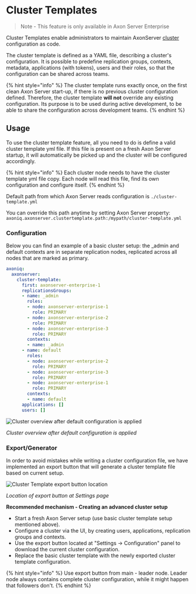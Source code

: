 # Cluster Templates

> Note - This feature is only available in Axon Server Enterprise

Cluster Templates enable administrators to maintain AxonServer [cluster](../clustering.md) configuration as code.

The cluster template is defined as a YAML file, describing a cluster's configuration. It is possible to predefine replication groups, contexts, metadata, applications \(with tokens\), users and their roles, so that the configuration can be shared across teams.

{% hint style="info" %}
The cluster template runs exactly once, on the first clean Axon Server start-up, if there is no previous cluster configuration defined. Therefore, the cluster template **will not** override any existing configuration. Its purpose is to be used during active development, to be able to share the configuration across development teams.
{% endhint %}

## Usage

To use the cluster template feature, all you need to do is define a valid cluster template yml file. If this file is present on a fresh Axon Server startup, it will automatically be picked up and the cluster will be configured accordingly.

{% hint style="info" %}
Each cluster node needs to have the cluster template yml file copy. Each node will read this file, find its own configuration and configure itself.
{% endhint %}

Default path from which Axon Server reads configuration is `./cluster-template.yml`

You can override this path anytime by setting Axon Server property: `axoniq.axonserver.clustertemplate.path:/mypath/cluster-template.yml`

### Configuration

Below you can find an example of a basic cluster setup: the \_admin and default contexts are in separate replication nodes, replicated across all nodes that are marked as primary.

```yaml
axoniq:
  axonserver:
    cluster-template:
      first: axonserver-enterprise-1
      replicationsGroups:
      - name: _admin
        roles:
        - node: axonserver-enterprise-1
          role: PRIMARY
        - node: axonserver-enterprise-2
          role: PRIMARY
        - node: axonserver-enterprise-3
          role: PRIMARY
        contexts:
        - name: _admin
      - name: default
        roles:
        - node: axonserver-enterprise-2
          role: PRIMARY
        - node: axonserver-enterprise-3
          role: PRIMARY
        - node: axonserver-enterprise-1
          role: PRIMARY
        contexts:
        - name: default
      applications: []
      users: []
```

![Cluster overview after default configuration is applied](https://github.com/domaincomponents/reference-guide-feature/tree/4180a57874eb19fc653e614dc6650b6531f1ec96/.gitbook/assets/cluster-template-default-configuration.png) 

_Cluster overview after default configuration is applied_

### Export/Generator

In order to avoid mistakes while writing a cluster configuration file, we have implemented an export button that will generate a cluster template file based on current setup.

![Cluster Template export button location](https://github.com/domaincomponents/reference-guide-feature/tree/4180a57874eb19fc653e614dc6650b6531f1ec96/.gitbook/assets/cluster-template-export-button.png) 

_Location of export button at Settings page_

**Recommended mechanism - Creating an advanced cluster setup**

* Start a fresh Axon Server setup \(use basic cluster template setup mentioned above\).
* Configure a cluster via the UI, by creating users, applications, replication groups and contexts.
* Use the export button located at "Settings -&gt; Configuration" panel  to download the current cluster configuration.
* Replace the basic cluster template with the newly exported cluster template configuration.

{% hint style="info" %}
Use export button from main - leader node. Leader node always contains complete cluster configuration, while it might happen that followers don't.
{% endhint %}

